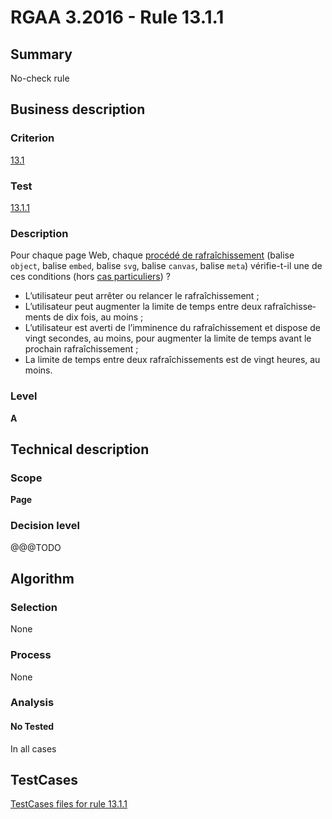 # RGAA 3.2016 - Rule 13.1.1

## Summary
No-check rule


## Business description

### Criterion
[13.1](http://references.modernisation.gouv.fr/rgaa-accessibilite/criteres.html#crit-13-1)

### Test
[13.1.1](http://references.modernisation.gouv.fr/rgaa-accessibilite/criteres.html#test-13-1-1)

### Description
<div lang="fr">Pour chaque page Web, chaque <a href="http://references.modernisation.gouv.fr/rgaa-accessibilite/glossaire.html#procd-de-rafrachissement">proc&#xE9;d&#xE9; de rafra&#xEE;chissement</a> (balise <code lang="en">object</code>, balise <code lang="en">embed</code>, balise <code lang="en">svg</code>, balise <code lang="en">canvas</code>, balise <code lang="en">meta</code>) v&#xE9;rifie-t-il une de ces conditions (hors <a href="http://references.modernisation.gouv.fr/rgaa-accessibilite/cas-particuliers.html#cp-13-1" title="Cas particuliers pour le crit&#xE8;re 13.1">cas particuliers</a>)&nbsp;? <ul><li>L&#x2019;utilisateur peut arr&#xEA;ter ou relancer le rafra&#xEE;chissement&nbsp;;</li> <li>L&#x2019;utilisateur peut augmenter la limite de temps entre deux rafra&#xEE;chissements de dix fois, au moins&nbsp;;</li> <li>L&#x2019;utilisateur est averti de l&#x2019;imminence du rafra&#xEE;chissement et dispose de vingt secondes, au moins, pour augmenter la limite de temps avant le prochain rafra&#xEE;chissement&nbsp;;</li> <li>La limite de temps entre deux rafra&#xEE;chissements est de vingt heures, au moins.</li> </ul></div>

### Level
**A**


## Technical description

### Scope
**Page**

### Decision level
@@@TODO


## Algorithm

### Selection
None

### Process
None

### Analysis

#### No Tested
In all cases


##  TestCases

[TestCases files for rule 13.1.1](https://github.com/Asqatasun/Asqatasun/tree/RGAA_3.2016/rules/rules-rgaa3.2016/src/test/resources/testcases/rgaa32016/Rgaa32016Rule130101/)


